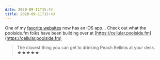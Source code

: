```yaml
---
date: 2020-09-11T15:43
title: 2020-09-11T15:43
---
```


One of my [favorite websites](https://poolside.fm) now has an iOS app... Check out what the poolside.fm folks have been building over at [https://cellular.poolside.fm](https://cellular.poolside.fm)

> The closest thing you can get to drinking Peach Bellinis at your desk. ★★★★★
